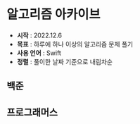 # 알고리즘 아카이브
- **시작** : 2022.12.6
- **목표** : 하루에 하나 이상의 알고리즘 문제 풀기
- **사용 언어** : Swift
- **정렬** : 풀이한 날짜 기준으로 내림차순

## 백준

## 프로그래머스
